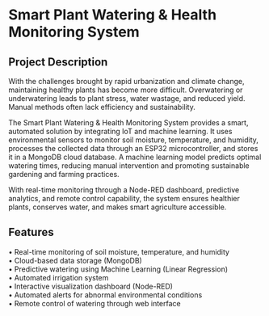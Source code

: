 <h1>Smart Plant Watering & Health Monitoring System</h1>

<h2>Project Description</h2>

With the challenges brought by rapid urbanization and climate change, maintaining healthy plants has become more difficult. Overwatering or underwatering leads to plant stress, water wastage, and reduced yield. Manual methods often lack efficiency and sustainability.

The Smart Plant Watering & Health Monitoring System provides a smart, automated solution by integrating IoT and machine learning. It uses environmental sensors to monitor soil moisture, temperature, and humidity, processes the collected data through an ESP32 microcontroller, and stores it in a MongoDB cloud database. A machine learning model predicts optimal watering times, reducing manual intervention and promoting sustainable gardening and farming practices.

With real-time monitoring through a Node-RED dashboard, predictive analytics, and remote control capability, the system ensures healthier plants, conserves water, and makes smart agriculture accessible.

<h2>Features</h2>
    • Real-time monitoring of soil moisture, temperature, and humidity <br>
    • Cloud-based data storage (MongoDB) <br>
    • Predictive watering using Machine Learning (Linear Regression)<br>
    • Automated irrigation system<br>
    • Interactive visualization dashboard (Node-RED)<br>
    • Automated alerts for abnormal environmental conditions<br>
    • Remote control of watering through web interface<br><br>
